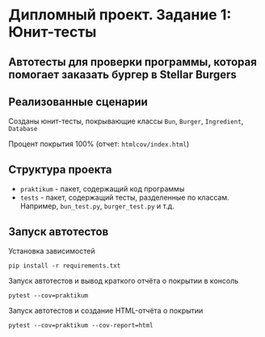# Дипломный проект. Задание 1: Юнит-тесты

## Автотесты для проверки программы, которая помогает заказать бургер в Stellar Burgers

## Реализованные сценарии

Созданы юнит-тесты, покрывающие классы `Bun`, `Burger`, `Ingredient`, `Database`

Процент покрытия 100% (отчет: `htmlcov/index.html`)

## Структура проекта

- `praktikum` - пакет, содержащий код программы
- `tests` - пакет, содержащий тесты, разделенные по классам. Например, `bun_test.py`, `burger_test.py` и т.д.

## Запуск автотестов

Установка зависимостей

```shell
pip install -r requirements.txt
```

Запуск автотестов и вывод краткого отчёта о покрытии в консоль

```shell
pytest --cov=praktikum
```

Запуск автотестов и создание HTML-отчёта о покрытии

```shell
pytest --cov=praktikum --cov-report=html
```
